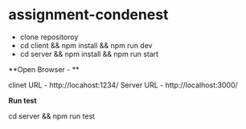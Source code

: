 # assignment-condenest

- clone repositoroy
- cd client && npm install && npm run dev
- cd server && npm install && npm run start


**Open Browser - **

clinet URL - http://locahost:1234/
Server URL - http://localhost:3000/

**Run test**

cd server && npm run test


